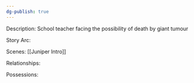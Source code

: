 ```yaml
---
dg-publish: true
---
```

Description:
School teacher facing the possibility of death by giant tumour

Story Arc:

Scenes:
[[Juniper Intro]]

Relationships:

Possessions: